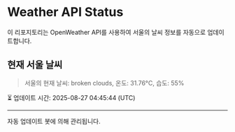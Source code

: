 
# Weather API Status

이 리포지토리는 OpenWeather API를 사용하여 서울의 날씨 정보를 자동으로 업데이트합니다.

## 현재 서울 날씨
> 서울의 현재 날씨: broken clouds, 온도: 31.76°C, 습도: 55%

⏳ 업데이트 시간: 2025-08-27 04:45:44 (UTC)

---
자동 업데이트 봇에 의해 관리됩니다.

